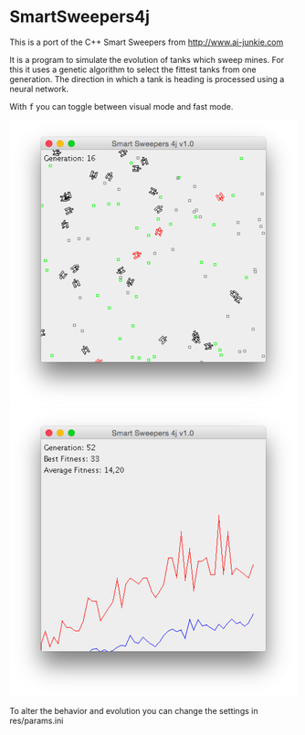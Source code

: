 # SmartSweepers4j
This is a port of the C++ Smart Sweepers from http://www.ai-junkie.com

It is a program to simulate the evolution of tanks which sweep mines. For this it uses a genetic algorithm to select the fittest tanks from one generation.
The direction in which a tank is heading is processed using a neural network.

With <kbd>f</kbd> you can toggle between visual mode and fast mode.

![Image of Smartsweepers in visual mode](img/smartSweepersGui.png)
![Image of Smartsweepers in statistics mode](img/smartSweepersFast.png)

To alter the behavior and evolution you can change the settings in res/params.ini
